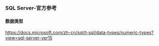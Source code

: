 ### SQL Server-官方参考

#### 数据类型

https://docs.microsoft.com/zh-cn/sql/t-sql/data-types/numeric-types?view=sql-server-ver15